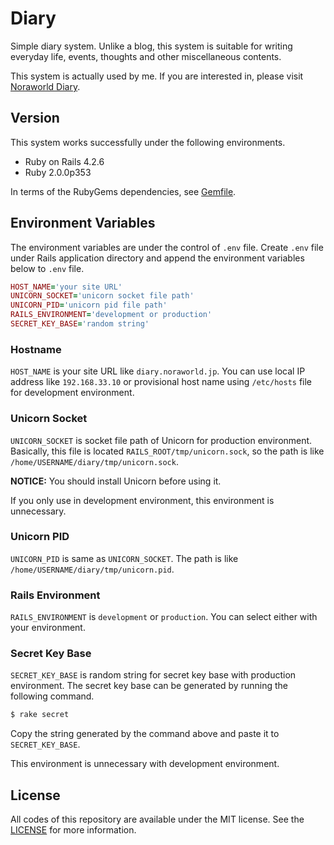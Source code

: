 # Diary
Simple diary system. Unlike a blog, this system is suitable for writing everyday life, events, thoughts and other miscellaneous contents.

This system is actually used by me. If you are interested in, please visit [Noraworld Diary](https://diary.noraworld.jp).

## Version
This system works successfully under the following environments.

* Ruby on Rails 4.2.6
* Ruby 2.0.0p353

In terms of the RubyGems dependencies, see [Gemfile](https://github.com/noraworld/diary.noraworld.jp/blob/master/Gemfile).

## Environment Variables
The environment variables are under the control of `.env` file. Create `.env` file under Rails application directory and append the environment variables below to `.env` file.

```Ruby
HOST_NAME='your site URL'
UNICORN_SOCKET='unicorn socket file path'
UNICORN_PID='unicorn pid file path'
RAILS_ENVIRONMENT='development or production'
SECRET_KEY_BASE='random string'
```

### Hostname
`HOST_NAME` is your site URL like `diary.noraworld.jp`. You can use local IP address like `192.168.33.10` or provisional host name using `/etc/hosts` file for development environment.

### Unicorn Socket
`UNICORN_SOCKET` is socket file path of Unicorn for production environment. Basically, this file is located `RAILS_ROOT/tmp/unicorn.sock`, so the path is like `/home/USERNAME/diary/tmp/unicorn.sock`.

**NOTICE:** You should install Unicorn before using it.

If you only use in development environment, this environment is unnecessary.

### Unicorn PID
`UNICORN_PID` is same as `UNICORN_SOCKET`. The path is like `/home/USERNAME/diary/tmp/unicorn.pid`.

### Rails Environment
`RAILS_ENVIRONMENT` is `development` or `production`. You can select either with your environment.

### Secret Key Base
`SECRET_KEY_BASE` is random string for secret key base with production environment. The secret key base can be generated by running the following command.

```bash
$ rake secret
```

Copy the string generated by the command above and paste it to `SECRET_KEY_BASE`.

This environment is unnecessary with development environment.

## License
All codes of this repository are available under the MIT license. See the [LICENSE](https://github.com/noraworld/diary.noraworld.jp/blob/master/LICENSE) for more information.
